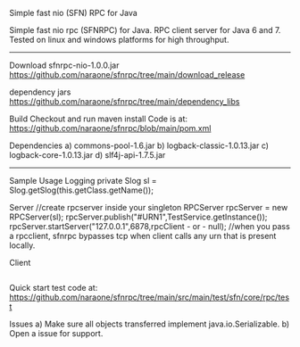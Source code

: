 Simple fast nio (SFN) RPC for Java

Simple fast nio rpc (SFNRPC) for Java.
RPC client server for Java 6 and 7. Tested on linux and windows platforms for high throughput.

<hr size="1"/>

Download
sfnrpc-nio-1.0.0.jar
https://github.com/naraone/sfnrpc/tree/main/download_release

dependency jars
https://github.com/naraone/sfnrpc/tree/main/dependency_libs

Build
Checkout and run maven install Code is at: https://github.com/naraone/sfnrpc/blob/main/pom.xml

Dependencies
a) commons-pool-1.6.jar b) logback-classic-1.0.13.jar c) logback-core-1.0.13.jar d) slf4j-api-1.7.5.jar

<hr size="1"/>

Sample Usage
Logging
private Slog sl = Slog.getSlog(this.getClass.getName());

Server
//create rpcserver inside your singleton RPCServer rpcServer = new RPCServer(sl); rpcServer.publish("#URN1",TestService.getInstance()); rpcServer.startServer("127.0.0.1",6878,rpcClient - or - null); //when you pass a rpcclient, sfnrpc bypasses tcp when client calls any urn that is present locally.

Client
``` RPCClient rpcc = null; private TestClient(){//singleton rpcc = new RPCClient(sl); rpcc.start(); } public void invoke(){ Object [] objArr = new Object[1]; TestObject to = new TestObject(); to.data = "HELLO,"; objArr[0] = to; Class [] classArr = new Class[1]; classArr[0] = TestObject.class; TestObject response = (TestObject)rpcc.invoke("#URN1","127.0.0.1:6878","echo",true,60,"", objArr,classArr); sl.debug("The response was:"+response.data); }

```

Quick start test code at:
https://github.com/naraone/sfnrpc/tree/main/src/main/test/sfn/core/rpc/test

Issues
a) Make sure all objects transferred implement java.io.Serializable. b) Open a issue for support.